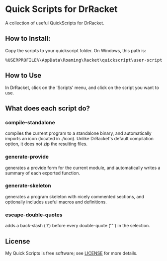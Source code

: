 # Quick Scripts for DrRacket

A collection of useful QuickScripts for DrRacket.

## How to Install:

Copy the scripts to your quickscript folder. On Windows, this path is:<br>
<pre>
%USERPROFILE%\AppData\Roaming\Racket\quickscript\user-scripts
</pre>

## How to Use
In DrRacket, click on the 'Scripts' menu, and click on the script you want to use.

## What does each script do?

### compile-standalone

compiles the current program to a standalone binary, and automatically imports an icon (located in ./icon). Unlike DrRacket's default compilation option, it does not zip the resulting files.

### generate-provide
generates a provide form for the current module, and automatically writes a summary of each exported function.

### generate-skeleton
generates a program skeleton with nicely commented sections, and optionally includes useful macros and definitions.

### escape-double-quotes
adds a back-slash ('\\') before every double-quote ('"') in the selection.

## License

My Quick Scripts is free software; see [LICENSE](https://github.com/DexterLagan/quick-scripts/blob/master/LICENSE) for more details.
